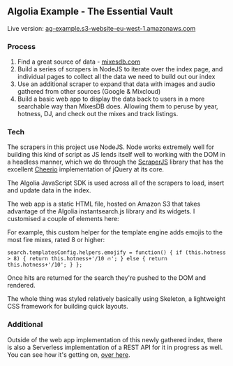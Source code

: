 ## Algolia Example - The Essential Vault

Live version: [ag-example.s3-website-eu-west-1.amazonaws.com](http://ag-example.s3-website-eu-west-1.amazonaws.com)

### Process

1. Find a great source of data - [mixesdb.com](https://mixesdb.com)
2. Build a series of scrapers in NodeJS to iterate over the index page, and individual pages to collect all the data we need to build out our index
3. Use an additional scraper to expand that data with images and audio gathered from other sources (Google & Mixcloud)
4. Build a basic web app to display the data back to users in a more searchable way than MixesDB does. Allowing them to peruse by year, hotness, DJ, and check out the mixes and track listings.

### Tech

The scrapers in this project use NodeJS. Node works extremely well for building this kind of script as JS lends itself well to working with the DOM in a headless manner, which we do through the [ScraperJS](https://github.com/ruipgil/scraperjs) library that has the excellent [Cheerio](https://github.com/cheeriojs/cheerio) implementation of jQuery at its core.

The Algolia JavaScript SDK is used across all of the scrapers to load, insert and update data in the index.

The web app is a static HTML file, hosted on Amazon S3 that takes advantage of the Algolia instantsearch.js library and its widgets. I customised a couple of elements here:

For example, this custom helper for the template engine adds emojis to the most fire mixes, rated 8 or higher:

`search.templatesConfig.helpers.emojify = function() {
  if (this.hotness > 8) {
    return this.hotness+'/10 🔥';
  } else {
    return this.hotness+'/10';
  }
};`

Once hits are returned for the search they're pushed to the DOM and rendered.

The whole thing was styled relatively basically using Skeleton, a lightweight CSS framework for building quick layouts.

### Additional

Outside of the web app implementation of this newly gathered index, there is also a Serverless implementation of a REST API for it in progress as well. You can see how it's getting on, [over here](https://github.com/martyndavies/essential-mix-api).
